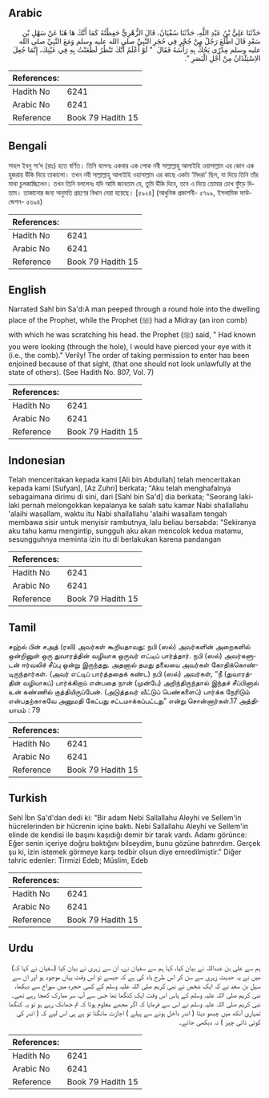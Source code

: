 ## Arabic


<div dir="rtl" lang="ar" style={{fontSize:'larger',backgroundColor:'#f8f9fa',padding:20}}>
حَدَّثَنَا عَلِيُّ بْنُ عَبْدِ اللَّهِ، حَدَّثَنَا سُفْيَانُ، قَالَ الزُّهْرِيُّ حَفِظْتُهُ كَمَا أَنَّكَ هَا هُنَا عَنْ سَهْلِ بْنِ سَعْدٍ قَالَ اطَّلَعَ رَجُلٌ مِنْ جُحْرٍ فِي حُجَرِ النَّبِيِّ صلى الله عليه وسلم وَمَعَ النَّبِيِّ صلى الله عليه وسلم مِدْرًى يَحُكُّ بِهِ رَأْسَهُ فَقَالَ ‏ "‏ لَوْ أَعْلَمُ أَنَّكَ تَنْظُرُ لَطَعَنْتُ بِهِ فِي عَيْنِكَ، إِنَّمَا جُعِلَ الاِسْتِئْذَانُ مِنْ أَجْلِ الْبَصَرِ ‏"‏‏.‏
</div>
<div style={{backgroundColor:'#f8f9fa',padding:20, marginBottom: 10}}><table> <thead> <tr> <th>References:</th> <th></th> </tr> </thead> <tbody><tr><td>Hadith No</td><td>6241</td></tr><tr><td>Arabic No</td><td>6241</td></tr><tr><td>Reference</td><td>Book 79 Hadith 15</td></tr></tbody></table></div>

## Bengali


<div dir="ltr" lang="bn" style={{fontSize:'larger',backgroundColor:'#f8f9fa',padding:20}}>
সাহল ইবনু সা‘দ (রাঃ) হতে বর্ণিত। তিনি বলেনঃ একবার এক লোক নবী সাল্লাল্লাহু আলাইহি ওয়াসাল্লাম এর কোন এক হুজরায় উঁকি দিয়ে তাকালো। তখন নবী সাল্লাল্লাহু আলাইহি ওয়াসাল্লাম এর কাছে একটা ‘মিদরা’ ছিল, যা দিয়ে তিনি তাঁর মাথা চুলকাচ্ছিলেন। তখন তিনি বললেনঃ যদি আমি জানতাম যে, তুমি উঁকি দিবে, তবে এ দিয়ে তোমার চোখ ফুঁড়ে দিতাম। তাকানোর জন্য অনুমতি গ্রহণের বিধান দেয়া হয়েছে। [৫৯২৪] (আধুনিক প্রকাশনী- ৫৭৯৯, ইসলামিক ফাউন্ডেশন- ৫৬৯৪)
</div>
<div style={{backgroundColor:'#f8f9fa',padding:20, marginBottom: 10}}><table> <thead> <tr> <th>References:</th> <th></th> </tr> </thead> <tbody><tr><td>Hadith No</td><td>6241</td></tr><tr><td>Arabic No</td><td>6241</td></tr><tr><td>Reference</td><td>Book 79 Hadith 15</td></tr></tbody></table></div>

## English


<div dir="ltr" lang="en" style={{fontSize:'larger',backgroundColor:'#f8f9fa',padding:20}}>
Narrated Sahl bin Sa'd:A man peeped through a round hole into the dwelling place of the Prophet, while the Prophet (ﷺ) had a Midray (an iron comb) with which he was scratching his head. the Prophet (ﷺ) said, " Had known you were looking (through the hole), I would have pierced your eye with it (i.e., the comb)." Verily! The order of taking permission to enter has been enjoined because of that sight, (that one should not look unlawfully at the state of others). (See Hadith No. 807, Vol. 7)
</div>
<div style={{backgroundColor:'#f8f9fa',padding:20, marginBottom: 10}}><table> <thead> <tr> <th>References:</th> <th></th> </tr> </thead> <tbody><tr><td>Hadith No</td><td>6241</td></tr><tr><td>Arabic No</td><td>6241</td></tr><tr><td>Reference</td><td>Book 79 Hadith 15</td></tr></tbody></table></div>

## Indonesian


<div dir="ltr" lang="id" style={{fontSize:'larger',backgroundColor:'#f8f9fa',padding:20}}>
Telah menceritakan kepada kami [Ali bin Abdullah] telah menceritakan kepada kami [Sufyan], [Az Zuhri] berkata; "Aku telah menghafalnya sebagaimana dirimu di sini, dari [Sahl bin Sa'd] dia berkata; "Seorang laki-laki pernah melongokkan kepalanya ke salah satu kamar Nabi shallallahu 'alaihi wasallam, waktu itu Nabi shallallahu 'alaihi wasallam tengah membawa sisir untuk menyisir rambutnya, lalu beliau bersabda: "Sekiranya aku tahu kamu mengintip, sungguh aku akan mencolok kedua matamu, sesungguhnya meminta izin itu di berlakukan karena pandangan
</div>
<div style={{backgroundColor:'#f8f9fa',padding:20, marginBottom: 10}}><table> <thead> <tr> <th>References:</th> <th></th> </tr> </thead> <tbody><tr><td>Hadith No</td><td>6241</td></tr><tr><td>Arabic No</td><td>6241</td></tr><tr><td>Reference</td><td>Book 79 Hadith 15</td></tr></tbody></table></div>

## Tamil


<div dir="ltr" lang="ta" style={{fontSize:'larger',backgroundColor:'#f8f9fa',padding:20}}>
சஹ்ல் பின் சஅத் (ரலி) அவர்கள் கூறியதாவது: நபி (ஸல்) அவர்களின் அறைகளில் ஒன்றினுள் ஒரு துவாரத்தின் வழியாக ஒருவர் எட்டிப் பார்த்தார். நபி (ஸல்) அவர்களுடன் ஈர்வலிச் சீப்பு ஒன்று இருந்தது. அதனால் தமது தலையை அவர்கள் கோதிக்கொண்டிருந்தார்கள். (அவர் எட்டிப் பார்த்ததைக் கண்ட) நபி (ஸல்) அவர்கள், “நீ (துவாரத்தின் வழியாகப்) பார்க்கிறாய் என்பதை நான் (முன்பே) அறிந்திருந்தால் இந்தச் சீப்பினால் உன் கண்ணில் குத்தியிருப்பேன். (அடுத்தவர் வீட்டுப் பெண்களைப்) பார்க்க நேரிடும் என்பதற்காகவே அனுமதி கேட்பது சட்டமாக்கப்பட்டது” என்று சொன்னார்கள்.17 அத்தியாயம் : 79
</div>
<div style={{backgroundColor:'#f8f9fa',padding:20, marginBottom: 10}}><table> <thead> <tr> <th>References:</th> <th></th> </tr> </thead> <tbody><tr><td>Hadith No</td><td>6241</td></tr><tr><td>Arabic No</td><td>6241</td></tr><tr><td>Reference</td><td>Book 79 Hadith 15</td></tr></tbody></table></div>

## Turkish


<div dir="ltr" lang="tr" style={{fontSize:'larger',backgroundColor:'#f8f9fa',padding:20}}>
Sehl İbn Sa'd'dan dedi ki: "Bir adam Nebi Sallallahu Aleyhi ve Sellem'in hücrelerinden bir hücrenin içine baktı. Nebi Sallallahu Aleyhi ve Sellem'in elinde de kendisi ile başını kaşıdığı demir bir tarak vardı. Adamı görünce: Eğer senin içeriye doğru baktığını bilseydim, bunu gözüne batırırdım. Gerçek şu ki, izin istemek görmeye karşı tedbir olsun diye emredilmiştir." Diğer tahric edenler: Tirmizi Edeb; Müslim, Edeb
</div>
<div style={{backgroundColor:'#f8f9fa',padding:20, marginBottom: 10}}><table> <thead> <tr> <th>References:</th> <th></th> </tr> </thead> <tbody><tr><td>Hadith No</td><td>6241</td></tr><tr><td>Arabic No</td><td>6241</td></tr><tr><td>Reference</td><td>Book 79 Hadith 15</td></tr></tbody></table></div>

## Urdu


<div dir="rtl" lang="ur" style={{fontSize:'larger',backgroundColor:'#f8f9fa',padding:20}}>
ہم سے علی بن عبداللہ نے بیان کیا، کہا ہم سے سفیان نے، ان سے زہری نے بیان کیا (سفیان نے کہا کہ) میں نے یہ حدیث زہری سے سن کر اس طرح یاد کی ہے کہ جیسے تو اس وقت یہاں موجود ہو اور ان سے سہل بن سعد نے کہ ایک شخص نے نبی کریم صلی اللہ علیہ وسلم کے کسی حجرہ میں سوراخ سے دیکھا، نبی کریم صلی اللہ علیہ وسلم کے پاس اس وقت ایک کنگھا تھا جس سے آپ سر مبارک کھجا رہے تھے۔ نبی کریم صلی اللہ علیہ وسلم نے اس سے فرمایا کہ اگر مجھے معلوم ہوتا کہ تم جھانک رہے ہو تو یہ کنگھا تمہاری آنکھ میں چبھو دیتا ( اندر داخل ہونے سے پہلے ) اجازت مانگنا تو ہے ہی اس لیے کہ ( اندر کی کوئی ذاتی چیز ) نہ دیکھی جائے۔
</div>
<div style={{backgroundColor:'#f8f9fa',padding:20, marginBottom: 10}}><table> <thead> <tr> <th>References:</th> <th></th> </tr> </thead> <tbody><tr><td>Hadith No</td><td>6241</td></tr><tr><td>Arabic No</td><td>6241</td></tr><tr><td>Reference</td><td>Book 79 Hadith 15</td></tr></tbody></table></div>